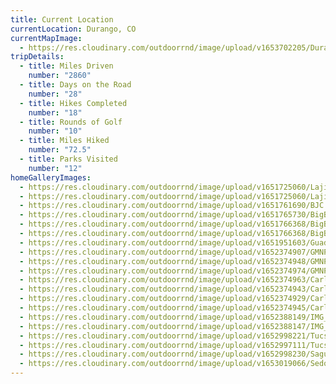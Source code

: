 ```yaml
---
title: Current Location
currentLocation: Durango, CO
currentMapImage:
  - https://res.cloudinary.com/outdoorrnd/image/upload/v1653702205/Durango.1_vd3yjy.jpg
tripDetails:
  - title: Miles Driven
    number: "2860"
  - title: Days on the Road
    number: "28"
  - title: Hikes Completed
    number: "18"
  - title: Rounds of Golf
    number: "10"
  - title: Miles Hiked
    number: "72.5"
  - title: Parks Visited
    number: "12"
homeGalleryImages:
  - https://res.cloudinary.com/outdoorrnd/image/upload/v1651725060/Lajitas.1_issr2i.jpg
  - https://res.cloudinary.com/outdoorrnd/image/upload/v1651725060/Lajitas.5_ipzzmf.jpg
  - https://res.cloudinary.com/outdoorrnd/image/upload/v1651761690/BJC.1_ixmt60.jpg
  - https://res.cloudinary.com/outdoorrnd/image/upload/v1651765730/BigBend.1_tnoeo7.jpg
  - https://res.cloudinary.com/outdoorrnd/image/upload/v1651766368/BigBend.3_c1c8qb.jpg
  - https://res.cloudinary.com/outdoorrnd/image/upload/v1651766368/BigBend.4_cgbbvb.jpg
  - https://res.cloudinary.com/outdoorrnd/image/upload/v1651951603/GuadalupeMountainsNP.1.heic
  - https://res.cloudinary.com/outdoorrnd/image/upload/v1652374907/GMNP.6_jw4nai.jpg
  - https://res.cloudinary.com/outdoorrnd/image/upload/v1652374948/GMNP.12_azuit0.jpg
  - https://res.cloudinary.com/outdoorrnd/image/upload/v1652374974/GMNP.14_p3vyqi.jpg
  - https://res.cloudinary.com/outdoorrnd/image/upload/v1652374963/CarlsbadCaverns.18_ff6wdj.jpg
  - https://res.cloudinary.com/outdoorrnd/image/upload/v1652374943/CarlsbadCaverns.14_hnlc1b.jpg
  - https://res.cloudinary.com/outdoorrnd/image/upload/v1652374929/CarlsbadCaverns.13_f5wwqq.jpg
  - https://res.cloudinary.com/outdoorrnd/image/upload/v1652374945/CarlsbadCaverns.12_iklne0.jpg
  - https://res.cloudinary.com/outdoorrnd/image/upload/v1652388149/IMG_4943_geonqf.jpg
  - https://res.cloudinary.com/outdoorrnd/image/upload/v1652388147/IMG_4929_hb7skg.jpg
  - https://res.cloudinary.com/outdoorrnd/image/upload/v1652998221/Tucson.2_lpcwoz.jpg
  - https://res.cloudinary.com/outdoorrnd/image/upload/v1652997111/Tucson.1_scrkde.jpg
  - https://res.cloudinary.com/outdoorrnd/image/upload/v1652998230/SaguaroNPW.2_lb0ogh.jpg
  - https://res.cloudinary.com/outdoorrnd/image/upload/v1653019066/SedonaSelfie.2_xd6t5t.jpg
---
```

